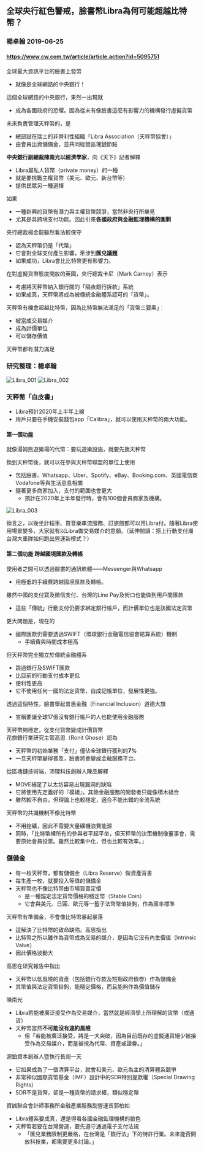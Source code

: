 ## 全球央行紅色警戒，臉書幣Libra為何可能超越比特幣？
### 楊卓翰  2019-06-25
#### https://www.cw.com.tw/article/article.action?id=5095751


全球最大資訊平台的臉書上發幣
- 就像是全球網路的中央銀行！

這個全球網路的中央銀行，果然一出現就
- 成為各國政府的恐懼。因為從未有像臉書這麼有影響力的機構發行虛擬貨幣

未來負責管理天秤幣的，是
- 總部設在瑞士的非營利性組織「Libra Association（天秤幣協會）」
- 由會員出資儲備金，並共同經營區塊鏈節點

**中央銀行副總裁陳南光以經濟學家**，向《天下》記者解釋
- Libra屬私人貨幣（private money）的一種
 - 就是要挑戰主權貨幣（美元、歐元、新台幣等）
- 提供民眾另一種選擇

如果
- 一種新興的貨幣有潛力與主權貨幣競爭，當然非央行所樂見
- 尤其是具跨境支付功能。因此引來**各國政府與金融監理機構的圍剿**

央行總裁楊金龍雖然看法較保守
- 認為天秤幣仍是「代幣」
- 它會對全球支付產生影響，牽涉到**匯兌議題**
- 如果成功，Libra會比比特幣更有影響力。

在對虛擬貨幣態度開放的英國，央行總裁卡尼（Mark Carney）表示
- 考慮將天秤幣納入銀行間的「隔夜銀行拆款」系統
- 如果成真，天秤幣將成為被傳統金融體系認可的「貨幣」。

天秤幣有機會超越比特幣，因為比特幣無法滿足的「貨幣三要素」：
- 被當成交易媒介
- 成為計價單位
- 可以儲存價值

天秤幣都有潛力滿足

### 研究整理：楊卓翰
![Libra_001](./assets/img/Libra_001.png)
![Libra_002](./assets/img/Libra_002.png)  

### 天秤幣「白皮書」
- Libra預計2020年上半年上線
- 用戶只要在手機安裝錢包app「Calibra」，就可以使用天秤幣的兩大功能。

#### 第一個功能
就像湯姆熊遊樂場的代幣：要玩遊樂設施，就要先換天秤幣

換到天秤幣後，就可以在參與天秤幣聯盟的單位上使用
- 包括臉書、Whatsapp、Uber、Spotify、eBay、Booking.com、英國電信商Vodafone等與生活息息相關
- 隨著更多商家加入，支付的範圍也會更大
  - 預計在2020年上半年發行時，會有100個會員商家及機構。

![Libra_003](./assets/img/Libra_003.png)  

 
換言之，以後坐計程車、買音樂串流服務、訂旅館都可以用Libra付。隨著Libra使用場景變多，大家就有以Libra做交易媒介的意願。（延伸閱讀：搭上行動支付潮　台灣大車隊如何跑出營運新模式？）

#### 第二個功能 跨越國境匯款及轉帳

使用者之間可以透過臉書的通訊軟體——Messenger與Whatsapp
- 用極低的手續費跨越國境匯款及轉帳。

雖然中國的支付寶及微信支付、台灣的Line Pay及街口也能做到用戶間匯款
- 這些「傳統」行動支付仍要求綁定銀行帳戶，而計價單位也是該國法定貨幣

更大問題是，現在的
- 國際匯款仍需要透過SWIFT（環球銀行金融電信協會結算系統）機制
  - 手續費與時間成本極高
  
但天秤幣完全獨立於傳統金融體系
- 跳過銀行及SWIFT匯款
- 比目前的行動支付成本更低
- 便利性更高
- 它不使用任何一國的法定貨幣，自成記帳單位，發展性更強。

透過這個特性，臉書舉起普惠金融（Financial Inclusion）道德大旗
- 宣稱要讓全球17億沒有銀行帳戶的人也能使用金融服務

天秤幣夠穩定，從支付貨幣變成計價貨幣  
花旗銀行業研究主管高思（Ronit Ghose）認為
- 天秤幣的初始業務「支付」僅佔全球銀行獲利的**7%**
- 一旦天秤幣變得普及，臉書將會變成金融服務平台。

從區塊鏈技術端，沛理科技創辦人陳品解釋
- MOVE補足了以太坊容易出現漏洞的缺陷
- 它將使用先定義好的『模組』，其餘金融服務的開發者只能像積木組合
- 雖然較不自由，但理論上也較穩定，適合不能出錯的金流系統

天秤幣的共識機制不像比特幣
- 不用挖礦，因此不需要大量礦機浪費能源
- 同時，「比特幣裡所有的參與者平起平坐，但天秤幣的決策機制像董事會，需要原始會員投票。雖然比較集中化，但也比較有效率。」

### 儲備金
- 每一枚天秤幣，都有儲備金（Libra Reserve）做資產背書
- 每生產一枚，就要投入等值的儲備金
- 天秤幣也不像比特幣由市場買賣定價
  - 是一種錨定法定貨幣價格的穩定幣（Stable Coin）
  - 它會與美元、日圓、歐元等一籃子法幣幣值掛鉤，作為匯率標準

天秤幣有準備金，不會像比特幣暴起暴落
- 這解決了比特幣的致命缺陷。高思指出
- 比特幣之所以難作為貨幣成為交易的媒介，是因為它沒有內生價值（Intrinsic Value）
- 因此價格波動大

高思在研究報告中指出
- 天秤幣以低風險的資產（包括銀行存款及短期政府債劵）作為儲備金
- 其幣值與法定貨幣掛鉤，能穩定價格，而且能夠作為價值儲存



陳南光
- Libra若能被廣泛接受作為交易媒介，當然就是經濟學上所理解的貨幣（或通貨）
- 天秤幣當然**不可能沒有違約風險**
  - 但「若能被廣泛接受，將是一大突破，因為目前既存的虛擬通貨絕少被接受作為交易媒介，而是被視為代幣、資產或證劵。」


源鉑資本創辦人暨執行長胡一天
- 它如果成為了一個清算平台，就會和美元、歐元為主的清算體系競爭
- 非常神似國際貨幣基金（IMF）設計中的SDR特別提款權（Special Drawing Rights）
- SDR不是貨幣，卻是一種貨幣的請求權，類似穩定幣

資誠聯合會計師事務所金融產業服務副營運長郭柏如
- Libra體系要成真，還是得看各國金融監理機構的臉色
- 天秤幣若要在台灣營運，要先遵守通過電子支付法規
  - 「匯兌業務限制更嚴格，在台灣是「銀行法」下的特許行業。未來能否開放科技業，都需要更多討論。」
